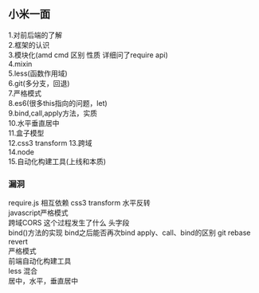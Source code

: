 ## 小米一面
1.对前后端的了解  
2.框架的认识  
3.模块化(amd cmd 区别 性质 详细问了require api)  
4.mixin  
5.less(函数作用域)  
6.git(多分支，回退)  
7.严格模式  
8.es6(很多this指向的问题，let)  
9.bind,call,apply方法，实质  
10.水平垂直居中  
11.盒子模型  
12.css3  transform
13.跨域  
14.node  
15.自动化构建工具(上线和本质)   

### 漏洞
require.js 相互依赖
css3 transform  水平反转  
javascript严格模式  
跨域CORS 这个过程发生了什么 头字段  
bind()方法的实现  bind之后能否再次bind
apply、call、bind的区别
git  rebase revert  
严格模式   
前端自动化构建工具  
less 混合  
居中，水平，垂直居中

